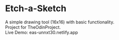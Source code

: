 # Etch-a-Sketch

A simple drawing tool (16x16) with basic functionality. \
Project for TheOdinProject. \
Live Demo: eas-unnxt30.netlify.app 